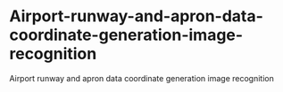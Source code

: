# Airport-runway-and-apron-data-coordinate-generation-image-recognition
Airport runway and apron data coordinate generation image recognition
